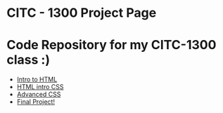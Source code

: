 # CITC - 1300 Project Page
# Code Repository for my CITC-1300 class :)


<ul>
    <li><a href="intro_to_html/index.html" target="_blank"> Intro to HTML </a></li>
    <li><a href="html5_intro_css/index.html" target="_blank"> HTML intro CSS </a></li> 
    <li><a href="advanced_css/index.html" target="_blank"> Advanced CSS </a></li>
    <li><a href="Final_project/index.html" target="_blank"> Final Project! </a></li>
</ul>
